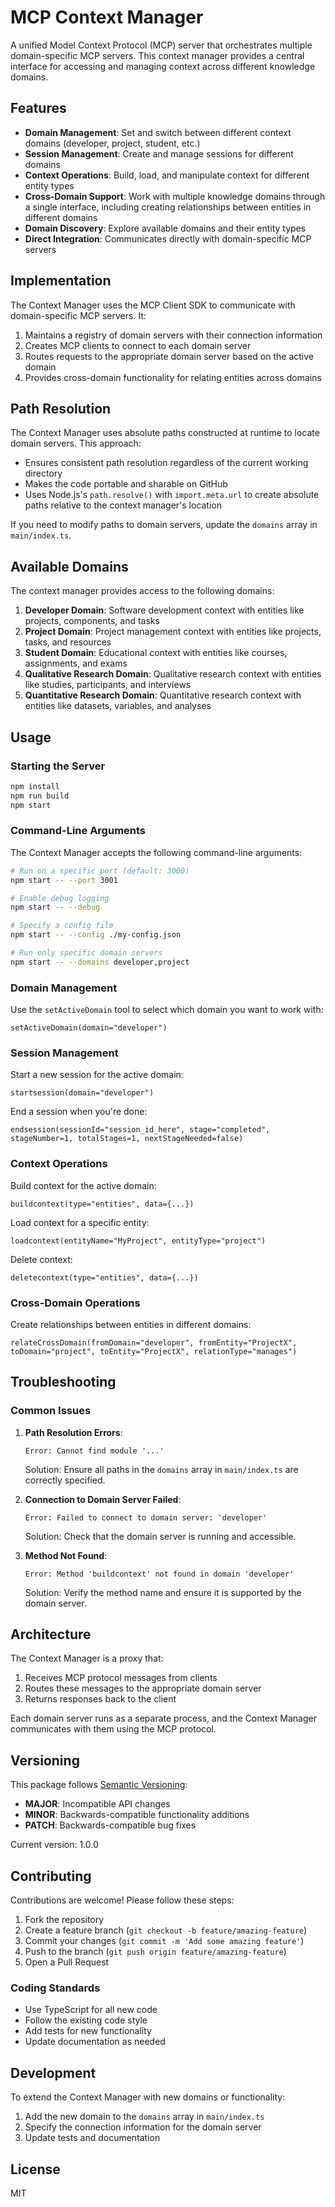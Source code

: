 # MCP Context Manager

A unified Model Context Protocol (MCP) server that orchestrates multiple domain-specific MCP servers. This context manager provides a central interface for accessing and managing context across different knowledge domains.

## Features

- **Domain Management**: Set and switch between different context domains (developer, project, student, etc.)
- **Session Management**: Create and manage sessions for different domains
- **Context Operations**: Build, load, and manipulate context for different entity types
- **Cross-Domain Support**: Work with multiple knowledge domains through a single interface, including creating relationships between entities in different domains
- **Domain Discovery**: Explore available domains and their entity types
- **Direct Integration**: Communicates directly with domain-specific MCP servers

## Implementation

The Context Manager uses the MCP Client SDK to communicate with domain-specific MCP servers. It:

1. Maintains a registry of domain servers with their connection information
2. Creates MCP clients to connect to each domain server
3. Routes requests to the appropriate domain server based on the active domain
4. Provides cross-domain functionality for relating entities across domains

## Path Resolution

The Context Manager uses absolute paths constructed at runtime to locate domain servers. This approach:

- Ensures consistent path resolution regardless of the current working directory
- Makes the code portable and sharable on GitHub
- Uses Node.js's `path.resolve()` with `import.meta.url` to create absolute paths relative to the context manager's location

If you need to modify paths to domain servers, update the `domains` array in `main/index.ts`.

## Available Domains

The context manager provides access to the following domains:

1. **Developer Domain**: Software development context with entities like projects, components, and tasks
2. **Project Domain**: Project management context with entities like projects, tasks, and resources
3. **Student Domain**: Educational context with entities like courses, assignments, and exams
4. **Qualitative Research Domain**: Qualitative research context with entities like studies, participants, and interviews
5. **Quantitative Research Domain**: Quantitative research context with entities like datasets, variables, and analyses

## Usage

### Starting the Server

```bash
npm install
npm run build
npm start
```

### Command-Line Arguments

The Context Manager accepts the following command-line arguments:

```bash
# Run on a specific port (default: 3000)
npm start -- --port 3001

# Enable debug logging
npm start -- --debug

# Specify a config file
npm start -- --config ./my-config.json

# Run only specific domain servers
npm start -- --domains developer,project
```

### Domain Management

Use the `setActiveDomain` tool to select which domain you want to work with:

```
setActiveDomain(domain="developer")
```

### Session Management

Start a new session for the active domain:

```
startsession(domain="developer")
```

End a session when you're done:

```
endsession(sessionId="session_id_here", stage="completed", stageNumber=1, totalStages=1, nextStageNeeded=false)
```

### Context Operations

Build context for the active domain:

```
buildcontext(type="entities", data={...})
```

Load context for a specific entity:

```
loadcontext(entityName="MyProject", entityType="project")
```

Delete context:

```
deletecontext(type="entities", data={...})
```

### Cross-Domain Operations

Create relationships between entities in different domains:

```
relateCrossDomain(fromDomain="developer", fromEntity="ProjectX", toDomain="project", toEntity="ProjectX", relationType="manages")
```

## Troubleshooting

### Common Issues

1. **Path Resolution Errors**:
   ```
   Error: Cannot find module '...'
   ```
   Solution: Ensure all paths in the `domains` array in `main/index.ts` are correctly specified.

2. **Connection to Domain Server Failed**:
   ```
   Error: Failed to connect to domain server: 'developer'
   ```
   Solution: Check that the domain server is running and accessible.

3. **Method Not Found**:
   ```
   Error: Method 'buildcontext' not found in domain 'developer'
   ```
   Solution: Verify the method name and ensure it is supported by the domain server.

## Architecture

The Context Manager is a proxy that:

1. Receives MCP protocol messages from clients
2. Routes these messages to the appropriate domain server
3. Returns responses back to the client

Each domain server runs as a separate process, and the Context Manager communicates with them using the MCP protocol.

## Versioning

This package follows [Semantic Versioning](https://semver.org/):

- **MAJOR**: Incompatible API changes
- **MINOR**: Backwards-compatible functionality additions
- **PATCH**: Backwards-compatible bug fixes

Current version: 1.0.0

## Contributing

Contributions are welcome! Please follow these steps:

1. Fork the repository
2. Create a feature branch (`git checkout -b feature/amazing-feature`)
3. Commit your changes (`git commit -m 'Add some amazing feature'`)
4. Push to the branch (`git push origin feature/amazing-feature`)
5. Open a Pull Request

### Coding Standards

- Use TypeScript for all new code
- Follow the existing code style
- Add tests for new functionality
- Update documentation as needed

## Development

To extend the Context Manager with new domains or functionality:

1. Add the new domain to the `domains` array in `main/index.ts`
2. Specify the connection information for the domain server
3. Update tests and documentation

## License

MIT 
